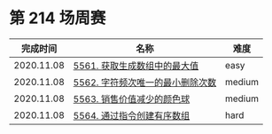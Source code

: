 # 第 214 场周赛

**完成时间**|**名称**|**难度**
------------|--------|------------
2020.11.08|[5561. 获取生成数组中的最大值](./5561.%20获取生成数组中的最大值)|easy
2020.11.08|[5562. 字符频次唯一的最小删除次数](./5562.%20字符频次唯一的最小删除次数)|medium
2020.11.08|[5563. 销售价值减少的颜色球](./5563.%20销售价值减少的颜色球)|medium
2020.11.08|[5564. 通过指令创建有序数组](./5564.%20通过指令创建有序数组)|hard
